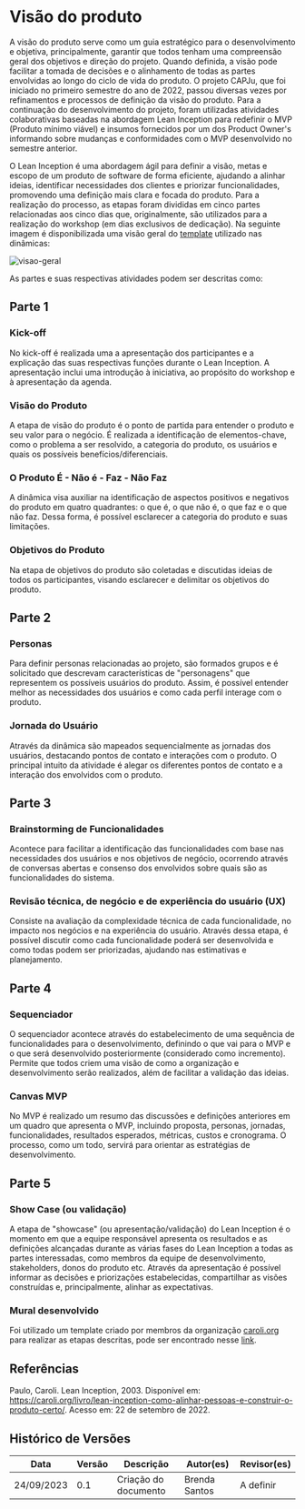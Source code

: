 # Visão do produto

A visão do produto serve como um guia estratégico para o desenvolvimento e objetiva, principalmente, garantir que todos tenham uma compreensão geral dos objetivos e direção do projeto. Quando definida, a visão pode facilitar a tomada de decisões e o alinhamento de todas as partes envolvidas ao longo do ciclo de vida do produto. O projeto CAPJu, que foi iniciado no primeiro semestre do ano de 2022, passou diversas vezes por refinamentos e processos de definição da visão do produto. Para a continuação do desenvolvimento do projeto, foram utilizadas atividades colaborativas baseadas na abordagem Lean Inception para redefinir o MVP (Produto mínimo viável) e insumos fornecidos por um dos Product Owner's informando sobre mudanças e conformidades com o MVP desenvolvido no semestre anterior. 

O Lean Inception é uma abordagem ágil para definir a visão, metas e escopo de um produto de software de forma eficiente, ajudando a alinhar ideias, identificar necessidades dos clientes e priorizar funcionalidades, promovendo uma definição mais clara e focada do produto. Para a realização do processo, as etapas foram divididas em cinco partes relacionadas aos cinco dias que, originalmente, são utilizados para a realização do workshop (em dias exclusivos de dedicação). Na seguinte imagem é disponibilizada uma visão geral do [template](https://app.mural.co/t/unbfgaepsmds202111846/m/unbfgaepsmds202111846/1692910498619/226135c4deaf3fd4c179f53b8bd78ce91cc9362f?sender=uf4a9054fa45150139df41913) utilizado nas dinâmicas: 

![visao-geral](https://media.discordapp.net/attachments/750707734910992535/1155681894302756914/image.png?width=1216&height=616)

As partes e suas respectivas atividades podem ser descritas como:

## Parte 1

### Kick-off

No kick-off é realizada uma a apresentação dos participantes e a explicação das suas respectivas funções durante o Lean Inception. A apresentação inclui uma introdução à iniciativa, ao propósito do workshop e à apresentação da agenda.

### Visão do Produto

A etapa de visão do produto é o ponto de partida para entender o produto e seu valor para o negócio. É realizada a identificação de elementos-chave, como o problema a ser resolvido, a categoria do produto, os usuários e quais os possíveis benefícios/diferenciais.

### O Produto É - Não é - Faz - Não Faz

A dinâmica visa auxiliar na identificação de aspectos positivos e negativos do produto em quatro quadrantes: o que é, o que não é, o que faz e o que não faz.
Dessa forma, é possível esclarecer a categoria do produto e suas limitações.

### Objetivos do Produto

Na etapa de objetivos do produto são coletadas e discutidas ideias de todos os participantes, visando esclarecer e delimitar os objetivos do produto.

## Parte 2

### Personas 

Para definir personas relacionadas ao projeto, são formados grupos e é solicitado que descrevam características de "personagens" que representem os possíveis usuários do produto. Assim, é possível entender melhor as necessidades dos usuários e como cada perfil interage com o produto.

### Jornada do Usuário

Através da dinâmica são mapeados sequencialmente as jornadas dos usuários, destacando pontos de contato e interações com o produto. O principal intuito da atividade é alegar os diferentes pontos de contato e a interação dos envolvidos com o produto.

## Parte 3

### Brainstorming de Funcionalidades

Acontece para facilitar a identificação das funcionalidades com base nas necessidades dos usuários e nos objetivos de negócio, ocorrendo através de conversas abertas e consenso dos envolvidos sobre quais são as funcionalidades do sistema.

### Revisão técnica, de negócio e de experiência do usuário (UX)

Consiste na avaliação da complexidade técnica de cada funcionalidade, no impacto nos negócios e na experiência do usuário. Através dessa etapa, é possível discutir como cada funcionalidade poderá ser desenvolvida e como todas podem ser priorizadas, ajudando nas estimativas e planejamento.

## Parte 4

### Sequenciador

O sequenciador acontece através do estabelecimento de uma sequência de funcionalidades para o desenvolvimento, definindo o que vai para o MVP e o que será desenvolvido posteriormente (considerado como incremento). Permite que todos criem uma visão de como a organização e desenvolvimento serão realizados, além de facilitar a validação das ideias.

### Canvas MVP

No MVP é realizado um resumo das discussões e definições anteriores em um quadro que apresenta o MVP, incluindo proposta, personas, jornadas, funcionalidades, resultados esperados, métricas, custos e cronograma. O processo, como um todo, servirá para orientar as estratégias de desenvolvimento.

## Parte 5

### Show Case (ou validação)

A etapa de "showcase" (ou apresentação/validação) do Lean Inception é o momento em que a equipe responsável apresenta os resultados e as definições alcançadas durante as várias fases do Lean Inception a todas as partes interessadas, como membros da equipe de desenvolvimento, stakeholders, donos do produto etc. Através da apresentação é possível informar as decisões e priorizações estabelecidas, compartilhar as visões construídas e, principalmente, alinhar as expectativas.

### Mural desenvolvido

Foi utilizado um template criado por membros da organização [caroli.org](https://caroli.org/) para realizar as etapas descritas, pode ser encontrado nesse [link](https://app.mural.co/t/unbfgaepsmds202111846/m/unbfgaepsmds202111846/1692910498619/226135c4deaf3fd4c179f53b8bd78ce91cc9362f?sender=uf4a9054fa45150139df41913).

## Referências

Paulo, Caroli. Lean Inception, 2003. Disponível em: <a href="https://caroli.org/livro/lean-inception-como-alinhar-pessoas-e-construir-o-produto-certo/">https://caroli.org/livro/lean-inception-como-alinhar-pessoas-e-construir-o-produto-certo/</a>. Acesso em: 22 de setembro de 2022.

## Histórico de Versões

| Data | Versão | Descrição | Autor(es) | Revisor(es) |
| ------------- | ------------- | ------------- | ------------- | ------------- | 
| 24/09/2023 | 0.1 | Criação do documento | Brenda Santos | A definir |
